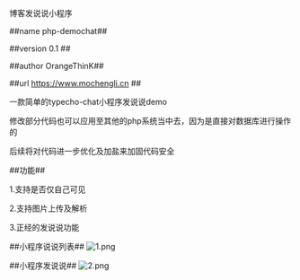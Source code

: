 博客发说说小程序

##name php-demochat##

##version 0.1 ##

##author OrangeThinK##

##url https://www.mochengli.cn ##

一款简单的typecho-chat小程序发说说demo

修改部分代码也可以应用至其他的php系统当中去，因为是直接对数据库进行操作的

后续将对代码进一步优化及加盐来加固代码安全

##功能##

1.支持是否仅自己可见

2.支持图片上传及解析

3.正经的发说说功能

##小程序说说列表##
![1.png][1]

##小程序发说说##
![2.png][2]


  [1]: https://www.mochengli.cn/usr/uploads/2022/08/3131597731.png
  [2]: https://www.mochengli.cn/usr/uploads/2022/08/1811078631.png